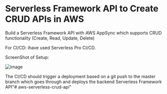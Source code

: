 # Serverless Framework API to Create CRUD APIs in AWS

Build a Serverless Framework API with AWS AppSync which supports CRUD functionality (Create, Read, Update, Delete) 

For CI/CD: ihave used Serverless Pro CI/CD.

ScreenShot of Setup:

![image](https://user-images.githubusercontent.com/5555928/124584789-44fcfa80-de72-11eb-8407-817ab9b9bd89.png)


The CI/CD should trigger a deployment based on a git push to the master branch which goes through and deploys the backend Serverless Framework API"# aws-serverless-crud-api" 
